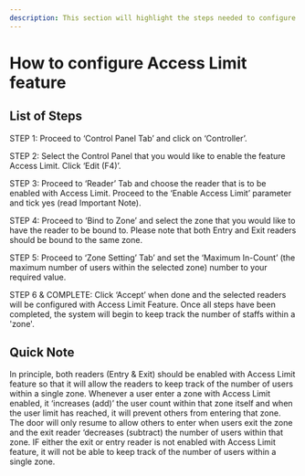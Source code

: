 ```yaml
---
description: This section will highlight the steps needed to configure Access Limit feature
---
```


# How to configure Access Limit feature

## List of Steps

STEP 1: Proceed to ‘Control Panel Tab’ and click on ‘Controller’.

STEP 2: Select the Control Panel that you would like to enable the feature Access Limit. Click ‘Edit \(F4\)’.

STEP 3: Proceed to ‘Reader’ Tab and choose the reader that is to be enabled with Access Limit. Proceed to the ‘Enable Access Limit’ parameter and tick yes \(read Important Note\).

STEP 4: Proceed to ‘Bind to Zone’ and select the zone that you would like to have the reader to be bound to. Please note that both Entry and Exit readers should be bound to the same zone.

STEP 5: Proceed to ‘Zone Setting’ Tab’ and set the ‘Maximum In-Count’ \(the maximum number of users within the selected zone\) number to your required value.

STEP 6 & COMPLETE: Click ‘Accept’ when done and the selected readers will be configured with Access Limit Feature. Once all steps have been completed, the system will begin to keep track the number of staffs within a 'zone'.

## Quick Note

In principle, both readers \(Entry & Exit\) should be enabled with Access Limit feature so that it will allow the readers to keep track of the number of users within a single zone. Whenever a user enter a zone with Access Limit enabled, it ‘increases \(add\)’ the user count within that zone itself and when the user limit has reached, it will prevent others from entering that zone. The door will only resume to allow others to enter when users exit the zone and the exit reader ‘decreases \(subtract\) the number of users within that zone. IF either the exit or entry reader is not enabled with Access Limit feature, it will not be able to keep track of the number of users within a single zone.

